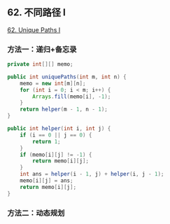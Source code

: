 ## 62. 不同路径 I

[62. Unique Paths I](https://leetcode-cn.com/problems/unique-paths-i/)

### 方法一：递归+备忘录

```java
private int[][] memo;

public int uniquePaths(int m, int n) {
    memo = new int[m][n];
    for (int i = 0; i < m; i++) {
        Arrays.fill(memo[i], -1);
    }
    return helper(m - 1, n - 1);
}

public int helper(int i, int j) {
    if (i == 0 || j == 0) {
        return 1;
    }
    if (memo[i][j] != -1) {
        return memo[i][j];
    }
    int ans = helper(i - 1, j) + helper(i, j - 1);
    memo[i][j] = ans;
    return memo[i][j];
}
```

### 方法二：动态规划

```java
```